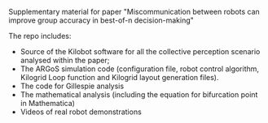 Supplementary material for paper "Miscommunication between robots can improve group accuracy in best-of-n decision-making"

The repo includes:

   *  Source of the Kilobot software for all the collective perception scenario analysed within the paper;
   *  The ARGoS simulation code (configuration file, robot control algorithm, Kilogrid Loop function and Kilogrid layout generation files).
   *  The code for Gillespie analysis
   *  The mathematical analysis (including the equation for bifurcation point in Mathematica)
   *  Videos of real robot demonstrations
